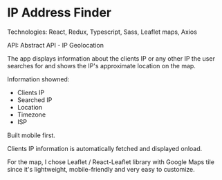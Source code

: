 # IP Address Finder

Technologies: React, Redux, Typescript, Sass, Leaflet maps, Axios

API: Abstract API - IP Geolocation

The app displays information about the clients IP or any other IP the user searches for and shows the IP's approximate location on the map.

Information showned:

- Clients IP
- Searched IP
- Location
- Timezone
- ISP

Built mobile first.

Clients IP information is automatically fetched and displayed onload.

For the map, I chose Leaflet / React-Leaflet library with Google Maps tile since it's lightweight, mobile-friendly and very easy to customize.
